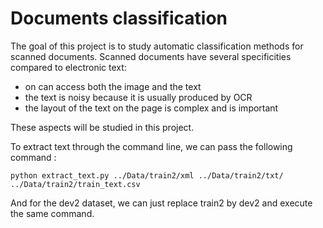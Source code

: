 # Documents classification

The goal of this project is to study automatic classification methods for 
scanned documents. Scanned documents have several specificities compared 
to electronic text:

* on can access both the image and the text
* the text is noisy because it is usually produced by OCR
* the layout of the text on the page is complex and is important

These aspects will be studied in this project.

To extract text through the command line, we can pass the following command :

```
python extract_text.py ../Data/train2/xml ../Data/train2/txt/ ../Data/train2/train_text.csv
```

And for the dev2 dataset, we can just replace train2 by dev2 and execute the same command.
